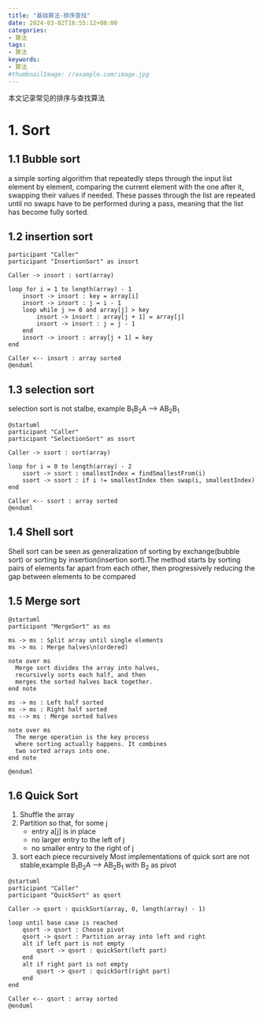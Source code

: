 ```yaml
---
title: "基础算法-排序查找"
date: 2024-03-02T16:55:12+08:00
categories:
- 算法
tags:
- 算法
keywords:
- 算法
#thumbnailImage: //example.com/image.jpg
---
```

本文记录常见的排序与查找算法
<!--more-->

# 1. Sort

## 1.1 Bubble sort
a simple sorting algorithm that repeatedly steps through the input list element by element, comparing the current element with the one after it, swapping their values if needed. These passes through the list are repeated until no swaps have to be performed during a pass, meaning that the list has become fully sorted. 



## 1.2 insertion sort

```plantuml
participant "Caller"
participant "InsertionSort" as insort

Caller -> insort : sort(array)

loop for i = 1 to length(array) - 1
    insort -> insort : key = array[i]
    insort -> insort : j = i - 1
    loop while j >= 0 and array[j] > key
        insort -> insort : array[j + 1] = array[j]
        insort -> insort : j = j - 1
    end
    insort -> insort : array[j + 1] = key
end

Caller <-- insort : array sorted
@enduml
```

## 1.3 selection sort

selection sort is not stalbe, example  B<sub>1</sub>B<sub>2</sub>A --> AB<sub>2</sub>B<sub>1</sub>
```plantuml
@startuml
participant "Caller"
participant "SelectionSort" as ssort

Caller -> ssort : sort(array)

loop for i = 0 to length(array) - 2
    ssort -> ssort : smallestIndex = findSmallestFrom(i)
    ssort -> ssort : if i != smallestIndex then swap(i, smallestIndex)
end

Caller <-- ssort : array sorted
@enduml
```
## 1.4 Shell sort
Shell sort can be seen as generalization of sorting by exchange(bubble sort) or sorting by insertion(insertion sort).The method starts by sorting pairs of elements far apart from each other, then progressively reducing the gap between elements to be compared


## 1.5 Merge sort
```plantuml
@startuml
participant "MergeSort" as ms

ms -> ms : Split array until single elements
ms -> ms : Merge halves\n(ordered)

note over ms
  Merge sort divides the array into halves,
  recursively sorts each half, and then
  merges the sorted halves back together.
end note

ms -> ms : Left half sorted
ms -> ms : Right half sorted
ms --> ms : Merge sorted halves

note over ms
  The merge operation is the key process
  where sorting actually happens. It combines
  two sorted arrays into one.
end note

@enduml
```

## 1.6 Quick Sort

1. Shuffle the array
2. Partition so that, for some j
   - entry a[j] is in place
   - no larger entry to the left of j
   - no smaller entry to the right of j
3. sort each piece recursively 
Most implementations of quick sort are not stable,example 
B<sub>1</sub>B<sub>2</sub>A --> AB<sub>2</sub>B<sub>1</sub> with B<sub>2</sub> as pivot

```plantuml
@startuml
participant "Caller"
participant "QuickSort" as qsort

Caller -> qsort : quickSort(array, 0, length(array) - 1)

loop until base case is reached
    qsort -> qsort : Choose pivot
    qsort -> qsort : Partition array into left and right
    alt if left part is not empty
        qsort -> qsort : quickSort(left part)
    end
    alt if right part is not empty
        qsort -> qsort : quickSort(right part)
    end
end

Caller <-- qsort : array sorted
@enduml
```

